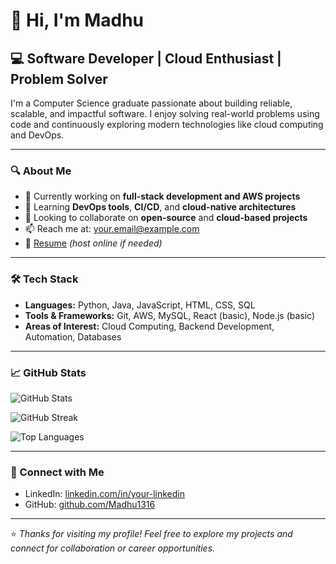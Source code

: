 # 👋 Hi, I'm Madhu

## 💻 Software Developer | Cloud Enthusiast | Problem Solver

I'm a Computer Science graduate passionate about building reliable, scalable, and impactful software. I enjoy solving real-world problems using code and continuously exploring modern technologies like cloud computing and DevOps.

---

### 🔍 About Me

- 🔭 Currently working on **full-stack development and AWS projects**
- 🌱 Learning **DevOps tools**, **CI/CD**, and **cloud-native architectures**
- 👯 Looking to collaborate on **open-source** and **cloud-based projects**
- 📫 Reach me at: your.email@example.com  
- 🧾 [Resume](https://github.com/Madhu1316) *(host online if needed)*

---

### 🛠️ Tech Stack

- **Languages:** Python, Java, JavaScript, HTML, CSS, SQL  
- **Tools & Frameworks:** Git, AWS, MySQL, React (basic), Node.js (basic)  
- **Areas of Interest:** Cloud Computing, Backend Development, Automation, Databases

---

### 📈 GitHub Stats

![GitHub Stats](https://github-readme-stats.vercel.app/api?username=Madhu1316&show_icons=true&theme=github_dark)

![GitHub Streak](https://streak-stats.demolab.com?user=Madhu1316&theme=dark)

![Top Languages](https://github-readme-stats.vercel.app/api/top-langs/?username=Madhu1316&layout=compact&theme=dark)

---

### 🤝 Connect with Me

- LinkedIn: [linkedin.com/in/your-linkedin](https://linkedin.com/in/your-linkedin)
- GitHub: [github.com/Madhu1316](https://github.com/Madhu1316)

---

⭐️ *Thanks for visiting my profile! Feel free to explore my projects and connect for collaboration or career opportunities.*
